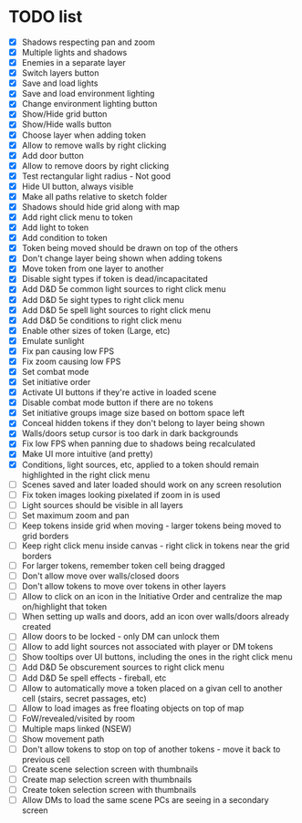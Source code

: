 # TODO list

- [X] Shadows respecting pan and zoom
- [X] Multiple lights and shadows
- [X] Enemies in a separate layer
- [X] Switch layers button
- [X] Save and load lights
- [X] Save and load environment lighting
- [X] Change environment lighting button
- [X] Show/Hide grid button
- [X] Show/Hide walls button
- [X] Choose layer when adding token
- [X] Allow to remove walls by right clicking
- [X] Add door button
- [X] Allow to remove doors by right clicking
- [X] Test rectangular light radius - Not good
- [X] Hide UI button, always visible
- [X] Make all paths relative to sketch folder
- [X] Shadows should hide grid along with map
- [X] Add right click menu to token
- [X] Add light to token
- [X] Add condition to token
- [X] Token being moved should be drawn on top of the others
- [X] Don't change layer being shown when adding tokens
- [X] Move token from one layer to another
- [X] Disable sight types if token is dead/incapacitated
- [X] Add D&D 5e common light sources to right click menu
- [X] Add D&D 5e sight types to right click menu
- [X] Add D&D 5e spell light sources to right click menu
- [X] Add D&D 5e conditions to right click menu
- [X] Enable other sizes of token (Large, etc)
- [X] Emulate sunlight
- [X] Fix pan causing low FPS
- [X] Fix zoom causing low FPS
- [X] Set combat mode
- [X] Set initiative order
- [X] Activate UI buttons if they're active in loaded scene
- [X] Disable combat mode button if there are no tokens
- [X] Set initiative groups image size based on bottom space left
- [X] Conceal hidden tokens if they don't belong to layer being shown
- [X] Walls/doors setup cursor is too dark in dark backgrounds
- [X] Fix low FPS when panning due to shadows being recalculated
- [X] Make UI more intuitive (and pretty)
- [X] Conditions, light sources, etc, applied to a token should remain highlighted in the right click menu
- [ ] Scenes saved and later loaded should work on any screen resolution
- [ ] Fix token images looking pixelated if zoom in is used
- [ ] Light sources should be visible in all layers
- [ ] Set maximum zoom and pan
- [ ] Keep tokens inside grid when moving - larger tokens being moved to grid borders
- [ ] Keep right click menu inside canvas - right click in tokens near the grid borders
- [ ] For larger tokens, remember token cell being dragged
- [ ] Don't allow move over walls/closed doors
- [ ] Don't allow tokens to move over tokens in other layers
- [ ] Allow to click on an icon in the Initiative Order and centralize the map on/highlight that token
- [ ] When setting up walls and doors, add an icon over walls/doors already created
- [ ] Allow doors to be locked - only DM can unlock them
- [ ] Allow to add light sources not associated with player or DM tokens
- [ ] Show tooltips over UI buttons, including the ones in the right click menu
- [ ] Add D&D 5e obscurement sources to right click menu
- [ ] Add D&D 5e spell effects - fireball, etc
- [ ] Allow to automatically move a token placed on a givan cell to another cell (stairs, secret passages, etc)
- [ ] Allow to load images as free floating objects on top of map
- [ ] FoW/revealed/visited by room
- [ ] Multiple maps linked (NSEW)
- [ ] Show movement path
- [ ] Don't allow tokens to stop on top of another tokens - move it back to previous cell
- [ ] Create scene selection screen with thumbnails
- [ ] Create map selection screen with thumbnails
- [ ] Create token selection screen with thumbnails
- [ ] Allow DMs to load the same scene PCs are seeing in a secondary screen
